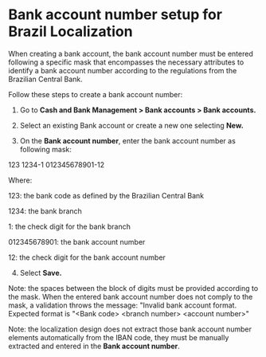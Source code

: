 # Bank account number setup for Brazil Localization

When creating a bank account, the bank account number must be entered following a specific mask that encompasses the necessary attributes to identify a bank account number according to the regulations from the Brazilian Central Bank.

Follow these steps to create a bank account number:

1.  Go to **Cash and Bank Management &gt; Bank accounts &gt; Bank accounts.**

2.  Select an existing Bank account or create a new one selecting **New.**

3.  On the **Bank account number**, enter the bank account number as following mask:

123 1234-1 012345678901-12

Where:

123: the bank code as defined by the Brazilian Central Bank

1234: the bank branch

1: the check digit for the bank branch

012345678901: the bank account number

12: the check digit for the bank account number

4.  Select **Save.**

Note: the spaces between the block of digits must be provided according to the mask. When the entered bank account number does not comply to the mask, a validation throws the message: "Invalid bank account format. Expected format is "&lt;Bank code&gt; &lt;branch number&gt; &lt;account number&gt;"

Note: the localization design does not extract those bank account number elements automatically from the IBAN code, they must be manually extracted and entered in the **Bank account number**.
